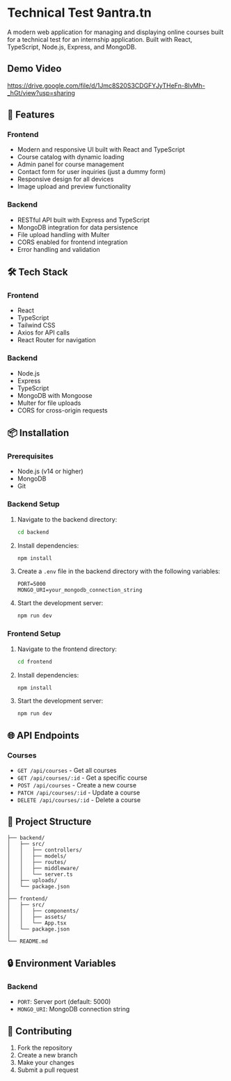 # Technical Test 9antra.tn

A modern web application for managing and displaying online courses built for a technical test for an internship application. Built with React, TypeScript, Node.js, Express, and MongoDB.

## Demo Video

https://drive.google.com/file/d/1Jmc8S20S3CDGFYJyTHeFn-8IvMh-_hGt/view?usp=sharing

## 🚀 Features

### Frontend

- Modern and responsive UI built with React and TypeScript
- Course catalog with dynamic loading
- Admin panel for course management
- Contact form for user inquiries (just a dummy form)
- Responsive design for all devices
- Image upload and preview functionality

### Backend

- RESTful API built with Express and TypeScript
- MongoDB integration for data persistence
- File upload handling with Multer
- CORS enabled for frontend integration
- Error handling and validation

## 🛠️ Tech Stack

### Frontend

- React
- TypeScript
- Tailwind CSS
- Axios for API calls
- React Router for navigation

### Backend

- Node.js
- Express
- TypeScript
- MongoDB with Mongoose
- Multer for file uploads
- CORS for cross-origin requests

## 📦 Installation

### Prerequisites

- Node.js (v14 or higher)
- MongoDB
- Git

### Backend Setup

1. Navigate to the backend directory:

   ```bash
   cd backend
   ```

2. Install dependencies:

   ```bash
   npm install
   ```

3. Create a `.env` file in the backend directory with the following variables:

   ```env
   PORT=5000
   MONGO_URI=your_mongodb_connection_string
   ```

4. Start the development server:
   ```bash
   npm run dev
   ```

### Frontend Setup

1. Navigate to the frontend directory:

   ```bash
   cd frontend
   ```

2. Install dependencies:

   ```bash
   npm install
   ```

3. Start the development server:
   ```bash
   npm run dev
   ```

## 🌐 API Endpoints

### Courses

- `GET /api/courses` - Get all courses
- `GET /api/courses/:id` - Get a specific course
- `POST /api/courses` - Create a new course
- `PATCH /api/courses/:id` - Update a course
- `DELETE /api/courses/:id` - Delete a course

## 📁 Project Structure

```
├── backend/
│   ├── src/
│   │   ├── controllers/
│   │   ├── models/
│   │   ├── routes/
│   │   ├── middleware/
│   │   └── server.ts
│   ├── uploads/
│   └── package.json
│
├── frontend/
│   ├── src/
│   │   ├── components/
│   │   ├── assets/
│   │   └── App.tsx
│   └── package.json
│
└── README.md
```

## 🔒 Environment Variables

### Backend

- `PORT`: Server port (default: 5000)
- `MONGO_URI`: MongoDB connection string

## 🤝 Contributing

1. Fork the repository
2. Create a new branch
3. Make your changes
4. Submit a pull request
